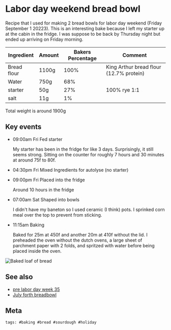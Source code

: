 # Labor day weekend bread bowl

Recipe that I used for making 2 bread bowls for labor day weekend (Friday September 1 20223). This is an interesting bake because I left my starter up at the cabin in the fridge. I was suppose to be back by Thursday night but ended up arriving on Friday morning.

| Ingredient  | Amount | Bakers Percentage | Comment                                 |
| ----------- | ------ | ----------------- | --------------------------------------- |
| Bread flour | 1100g  | 100%              | King Arthur bread flour (12.7% protein) |
| Water       | 750g   | 68%               |                                         |
| starter     | 50g    | 27%               | 100% rye 1:1                            |
| salt        | 11g    | 1%                |                                         |

Total weight is around 1900g

## Key events

- 09:00am Fri Fed starter

  My starter has been in the fridge for like 3 days. Surprisingly, it still seems strong. Sitting on the counter for roughly 7 hours and 30 minutes at around 75f to 80f.

- 04:30pm Fri Mixed Ingredients for autolyse (no starter)
- 09:00pm Fri Placed into the fridge

  Around 10 hours in the fridge

- 07:00am Sat Shaped into bowls

  I didn't have my baneton so I used ceramic (I think) pots. I sprinked corn meal over the top to prevent from sticking.

- 11:15am Baking

  Baked for 25m at 450f and another 20m at 410f without the lid. I preheaded the oven without the dutch ovens, a large sheet of parchment paper with 2 folds, and spritzed with water before being placed inside the oven.

![Baked loaf of bread](20230902_124442.jpg)

## See also

- [pre labor day week 35](keg://jlrickert/714)
- [July forth breadbowl](../299)

## Meta

    tags: #baking #bread #sourdough #holiday
